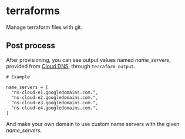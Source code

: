 # terraforms

Manage terraform files with git.

## Post process

After provisioning, you can see output values named *name_servers*, provided from [Cloud DNS][cloud-dns], through `terraform output`.

```
# Example

name_servers = [
  "ns-cloud-e1.googledomains.com.",
  "ns-cloud-e2.googledomains.com.",
  "ns-cloud-e3.googledomains.com.",
  "ns-cloud-e4.googledomains.com.",
]
```

And make your own domain to use custom name servers with the given *name_servers*.

[cloud-dns]: https://cloud.google.com/dns
